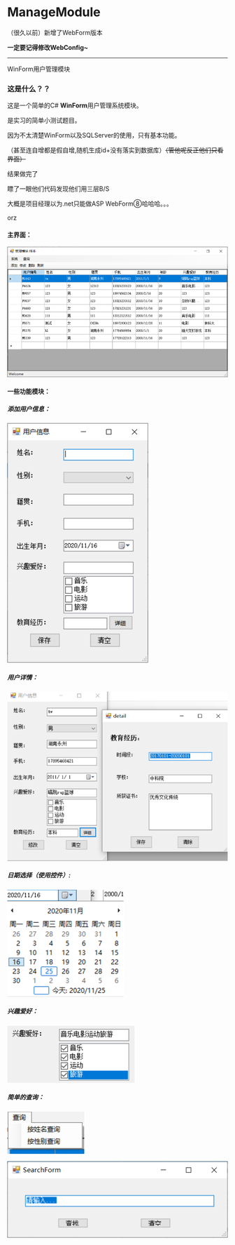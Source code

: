 # ManageModule
（很久以前）新增了WebForm版本

**一定要记得修改WebConfig~**

-----------

WinForm用户管理模块

### 这是什么？？

这是一个简单的C# **WinForm**用户管理系统模块。

是实习的简单小测试题目。

因为不太清楚WinForm以及SQLServer的使用，只有基本功能。

（甚至连自增都是假自增,随机生成id+没有落实到数据库）<del>（管他呢反正他们只看界面）</del>

结果做完了

瞟了一眼他们代码发现他们用三层B/S

大概是项目经理以为.net只能做ASP WebForm⑧哈哈哈。。。

orz

#### 主界面：

![主界面](https://raw.githubusercontent.com/Seacolorfox/ManaModule/main/README.assets/manamodule_mainpage.png)

#### 一些功能模块：

##### 添加用户信息：
![用户信息](https://raw.githubusercontent.com/Seacolorfox/ManaModule/main/README.assets/manamodule_addpage.png)

##### 用户详情：

![用户详情页](https://raw.githubusercontent.com/Seacolorfox/ManaModule/main/README.assets/manamodule_detailpage.png)

##### 日期选择（使用控件）:

![日期选择](https://raw.githubusercontent.com/Seacolorfox/ManaModule/main/README.assets/manamodule_timepicker.png)

##### 兴趣爱好：

![hobby](https://raw.githubusercontent.com/Seacolorfox/ManaModule/main/README.assets/manamodule_checkbox.png)

##### 简单的查询：

![查询](https://raw.githubusercontent.com/Seacolorfox/ManaModule/main/README.assets/manamodule_searchmode.png)

![查询输入框](https://raw.githubusercontent.com/Seacolorfox/ManaModule/main/README.assets/manamodule_searchform.png)

